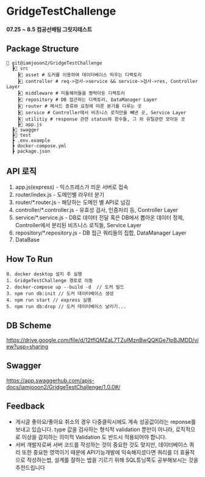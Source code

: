 # GridgeTestChallenge  
#### 07.25 ~ 8.5 컴공선배팀 그릿지테스트

## Package Structure
```
📂 git@iamjooon2/GridgeTestChallenge
  ┣📂 src
    ┣📂 asset # 도커를 이용하여 데이터베이스 띄우는 디렉토리 
    ┣📂 controller # req->검사->service && service->검사->res, Controller Layer
    ┣📂 middleware # 미들웨어들을 짱박아둔 디렉토리
    ┣📂 repository # DB 접근하는 디렉토리, DataManager Layer
    ┣📂 router # 메서드 종류와 요청에 따른 분기를 다루는 곳
    ┣📂 service # Controller에서 비즈니스 로직만을 빼낸 곳, Service Layer
    ┣📂 utilitiy # response 관련 status와 함수들, 그 외 유틸관련 모아둔 곳
    ┣📜 app.js 
  ┣📂 swagger
  ┣📂 test
  ┣ .env.example 
  ┣ docker-compose.yml
  ┣ package.json 

```
## API 로직

1. app.js(express) - 익스프레스가 띄운 서버로 접속
2. router/index.js - 도메인별 라우터 분기
3. router/*.router.js - 해당하는 도메인 별 API로 넘김
4. controller/*.controller.js - 유효성 검사, 인증처리 등, Controller Layer
5. service/*.service.js - DB로 데이터 전달 혹은 DB에서 뽑아온 데이터 정제, Controller에서 분리된 비즈니스 로직들, Service Layer
6. repository/*.repository.js - DB 접근 쿼리들의 집합, DataManager Layer
7. DataBase


## How To Run
```
0. docker desktop 설치 후 실행
1. GridgeTestChallenge 경로로 이동
2. docker-compose up --build -d  // 도커 빌드
3. npm run db:init // 도커 데이터베이스 생성
4. npm run start // express 실행
5. npm run db:drop // 도커 데이터베이스 날리기...

```


## DB Scheme
https://drive.google.com/file/d/12tflQMZaL7TZuIMznBwQQKGe7IpBJMDD/view?usp=sharing


## Swagger
https://app.swaggerhub.com/apis-docs/iamjooon2/GridgeTestChallenge/1.0.0#/


## Feedback
 
- 게시글 좋아요/좋아요 취소의 경우 다중클릭시에도 계속 성공값이라는 reponse를 보내고 있습니다. type 값을 검사하는 형식적 validation 뿐만이 아니라, 로직적으로 이상을 감지하는 의미적 Validation 도 반드시 적용되어야 합니다.
- 서버 개발자로써 서버 코드를 작성하는 것이 중요한 것도 맞지만, 데이터베이스 쿼리 또한 중요한 영역이기 때문에 API기능개발에 익숙해지셨다면 쿼리를 더 효율적으로 작성하는법, 설계를 잘하는 법을 기르기 위해 SQL튜닝쪽도 공부해보시는 것을 추천드립니다